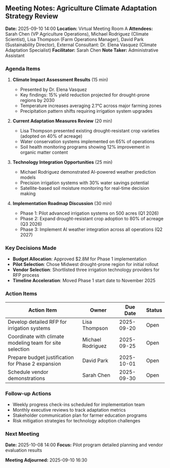 ## Meeting Notes: Agriculture Climate Adaptation Strategy Review

**Date:** 2025-09-10 14:00
**Location:** Virtual Meeting Room A
**Attendees:** Sarah Chen (VP Agriculture Operations), Michael Rodriguez (Climate Scientist), Lisa Thompson (Farm Operations Manager), David Park (Sustainability Director), External Consultant: Dr. Elena Vasquez (Climate Adaptation Specialist)
**Facilitator:** Sarah Chen
**Note Taker:** Administrative Assistant

### Agenda Items

1. **Climate Impact Assessment Results** (15 min)
   - Presented by Dr. Elena Vasquez
   - Key findings: 15% yield reduction projected for drought-prone regions by 2030
   - Temperature increases averaging 2.1°C across major farming zones
   - Precipitation pattern shifts requiring irrigation system upgrades

2. **Current Adaptation Measures Review** (20 min)
   - Lisa Thompson presented existing drought-resistant crop varieties (adopted on 40% of acreage)
   - Water conservation systems implemented on 65% of operations
   - Soil health monitoring programs showing 12% improvement in organic matter content

3. **Technology Integration Opportunities** (25 min)
   - Michael Rodriguez demonstrated AI-powered weather prediction models
   - Precision irrigation systems with 30% water savings potential
   - Satellite-based soil moisture monitoring for real-time decision making

4. **Implementation Roadmap Discussion** (30 min)
   - Phase 1: Pilot advanced irrigation systems on 500 acres (Q1 2026)
   - Phase 2: Expand drought-resistant crop adoption to 80% of acreage (Q3 2026)
   - Phase 3: Implement AI weather integration across all operations (Q2 2027)

### Key Decisions Made

- **Budget Allocation**: Approved $2.8M for Phase 1 implementation
- **Pilot Selection**: Chose Midwest drought-prone region for initial rollout
- **Vendor Selection**: Shortlisted three irrigation technology providers for RFP process
- **Timeline Acceleration**: Moved Phase 1 start date to November 2025

### Action Items

| Action Item | Owner | Due Date | Status |
|-------------|-------|----------|--------|
| Develop detailed RFP for irrigation systems | Lisa Thompson | 2025-09-20 | Open |
| Coordinate with climate modeling team for site selection | Michael Rodriguez | 2025-09-25 | Open |
| Prepare budget justification for Phase 2 expansion | David Park | 2025-10-01 | Open |
| Schedule vendor demonstrations | Sarah Chen | 2025-09-30 | Open |

### Follow-up Actions

- Weekly progress check-ins scheduled for implementation team
- Monthly executive reviews to track adaptation metrics
- Stakeholder communication plan for farmer education programs
- Risk mitigation strategies for technology adoption challenges

### Next Meeting

**Date:** 2025-10-08 14:00
**Focus:** Pilot program detailed planning and vendor evaluation results

**Meeting Adjourned:** 2025-09-10 16:30